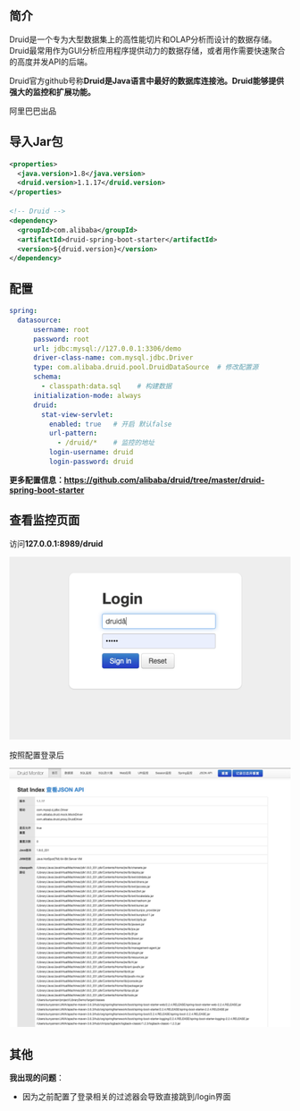 ## 简介

Druid是一个专为大型数据集上的高性能切片和OLAP分析而设计的数据存储。Druid最常用作为GUI分析应用程序提供动力的数据存储，或者用作需要快速聚合的高度并发API的后端。

Druid官方github号称**Druid是Java语言中最好的数据库连接池。Druid能够提供强大的监控和扩展功能。**

阿里巴巴出品	

## 导入Jar包

```xml
<properties>
  <java.version>1.8</java.version>
  <druid.version>1.1.17</druid.version>
</properties>

<!-- Druid -->
<dependency>
  <groupId>com.alibaba</groupId>
  <artifactId>druid-spring-boot-starter</artifactId>
  <version>${druid.version}</version>
</dependency>
```





## 配置

```yml
spring:
  datasource:
      username: root
      password: root
      url: jdbc:mysql://127.0.0.1:3306/demo
      driver‐class‐name: com.mysql.jdbc.Driver
      type: com.alibaba.druid.pool.DruidDataSource  # 修改配置源
      schema:
        - classpath:data.sql    # 构建数据
      initialization-mode: always
      druid:
        stat-view-servlet:
          enabled: true   # 开启 默认false
          url-pattern:
            - /druid/*    # 监控的地址
          login-username: druid	
          login-password: druid
```



**更多配置信息：https://github.com/alibaba/druid/tree/master/druid-spring-boot-starter**



## 查看监控页面

访问**127.0.0.1:8989/druid** 

![image-20200227110045497](../static/image-20200227110045497.png)

按照配置登录后

![image-20200227110117793](../static/image-20200227110117793.png)





## 其他

**我出现的问题**：

- 因为之前配置了登录相关的过滤器会导致直接跳到/login界面


